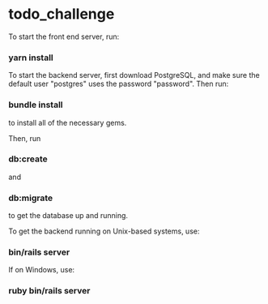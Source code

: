 # todo_challenge

To start the front end server, run:
### yarn install

To start the backend server, first download PostgreSQL, and make sure the default user "postgres" uses the password "password". Then run:
### bundle install
to install all of the necessary gems.

Then, run
### db:create
and 
### db:migrate
to get the database up and running.

To get the backend running on Unix-based systems, use:
### bin/rails server
If on Windows, use:
### ruby bin/rails server
